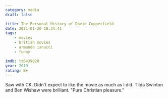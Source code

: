 ```yaml
---
category: media
draft: false

title: The Personal History of David Copperfield
date: 2021-01-20 18:34:41
tags:
    - movies
    - british movies
    - armando ianucci
    - funny

imdb: tt6439020
year: 2019
rating: B+
---
```


Saw with CK. Didn't expect to like the movie as much as I did. Tilda Swinton and Ben Wishaw were brilliant. "Pure Christian pleasure."

